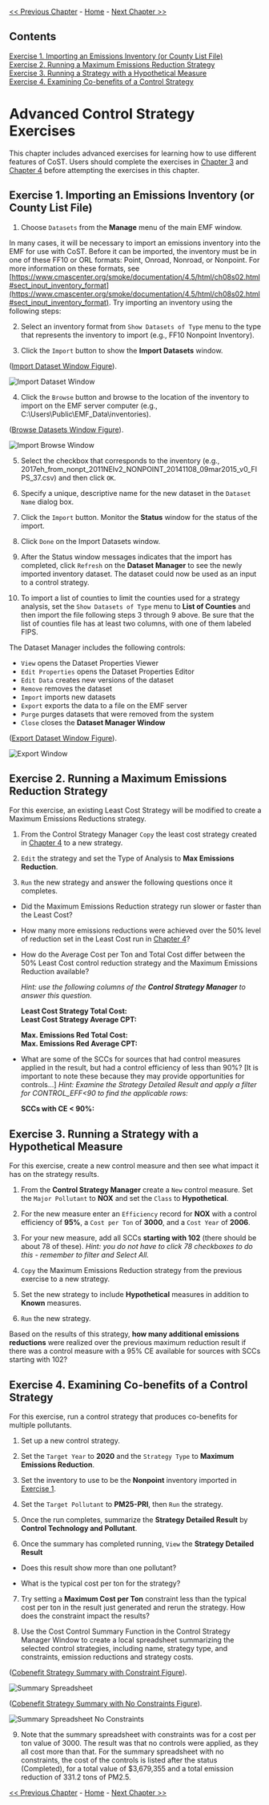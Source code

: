 <!-- BEGIN COMMENT -->

[<< Previous Chapter](ch4_control_strategy_manager.md) - [Home](README.md) - [Next Chapter >>](ch6_example_sql.md)

## Contents
[Exercise 1. Importing an Emissions Inventory (or County List File)](#importing_an_emissions_inventory)<br>
[Exercise 2. Running a Maximum Emissions Reduction Strategy](#running_max_emis_reduction)<br>
[Exercise 3. Running a Strategy with a Hypothetical Measure](#running_hypothetical)<br>
[Exercise 4. Examining Co-benefits of a Control Strategy](#cobenefits)<br>

<!-- END COMMENT -->

# Advanced Control Strategy Exercises #

This chapter includes advanced exercises for learning how to use different features of CoST. Users should complete the exercises in [Chapter 3](./ch3_control_measure_manager.md) and [Chapter 4](ch4_control_strategy_manager.md) before attempting the exercises in this chapter.  

<a id=importing_an_emissions_inventory></a>

## Exercise 1. Importing an Emissions Inventory (or County List File)

1. Choose `Datasets` from the **Manage** menu of the main EMF window.

In many cases, it will be necessary to import an emissions inventory into the EMF for use with CoST. Before it can be imported, the inventory must be in one of these FF10 or ORL formats: Point, Onroad, Nonroad, or Nonpoint. For more information on these formats, see [https://www.cmascenter.org/smoke/documentation/4.5/html/ch08s02.html#sect_input_inventory_format](https://www.cmascenter.org/smoke/documentation/4.5/html/ch08s02.html#sect_input_inventory_format). Try importing an inventory using the following steps:

2. Select an inventory format from `Show Datasets of Type` menu to the type that represents the inventory to import (e.g., FF10 Nonpoint Inventory).

3. Click the `Import` button to show the **Import Datasets** window.

([Import Dataset Window Figure](#import_dataset_window)).

![Import Dataset Window][import_dataset_window]

[import_dataset_window]: images/Import_Datasets.png

4. Click the `Browse` button and browse to the location of the inventory to import on the EMF server computer (e.g., C:\Users\Public\EMF_Data\inventories).

([Browse Datasets Window Figure](#import_browse_window)).

![Import Browse Window][import_browse_window]

[import_browse_window]: images/EMF_Import_Dataset_Server_Local.png

5. Select the checkbox that corresponds to the inventory (e.g., 2017eh\_from\_nonpt\_2011NEIv2\_NONPOINT\_20141108\_09mar2015\_v0\_FIPS\_37.csv) and then click `OK`.

6. Specify a unique, descriptive name for the new dataset in the `Dataset Name` dialog box.

7. Click the `Import` button. Monitor the **Status** window for the status of the import.

8. Click `Done` on the Import Datasets window.

9. After the Status window messages indicates that the import has completed, click `Refresh` on the **Dataset Manager** to see the newly imported inventory dataset. The dataset could now be used as an input to a control strategy.

10. To import a list of counties to limit the counties used for a strategy analysis, set the `Show Datasets of Type` menu to **List of Counties** and then import the file following steps 3 through 9 above. Be sure that the list of counties file has at least two columns, with one of them labeled FIPS.

The Dataset Manager includes the following controls:

* `View` opens the Dataset Properties Viewer
* `Edit Properties` opens the Dataset Properties Editor
* `Edit Data` creates new versions of the dataset
* `Remove` removes the dataset
* `Import` imports new datasets
* `Export` exports the data to a file on the EMF server
* `Purge` purges datasets that were removed from the system
* `Close` closes the **Dataset Manager Window**

([Export Dataset Window Figure](#export_window)).

![Export Window][export_window]

[export_window]: images/EMF_Export_Window.png

<a id=running_max_emis_reduction></a>

## Exercise 2. Running a Maximum Emissions Reduction Strategy

For this exercise, an existing Least Cost Strategy will be modified to create a Maximum Emissions Reductions strategy.

1. From the Control Strategy Manager `Copy` the least cost strategy created in [Chapter 4](#ch4_control_strategy_manager.md) to a new strategy.

2. `Edit` the strategy and set the Type of Analysis to **Max Emissions Reduction**.

3. `Run` the new strategy and answer the following questions once it completes.


* Did the Maximum Emissions Reduction strategy run slower or faster than the Least Cost?

* How many more emissions reductions were achieved over the 50% level of reduction set in the Least Cost run in [Chapter 4](#ch4_control_strategy_manager.md)?

* How do the Average Cost per Ton and Total Cost differ between the 50% Least Cost control reduction strategy and the Maximum Emissions Reduction available?

    *Hint: use the following columns of the **Control Strategy Manager** to answer this question.*

    **Least Cost Strategy Total Cost:**<br/>
    **Least Cost Strategy Average CPT:**

    **Max. Emissions Red Total Cost:**<br/>
    **Max. Emissions Red Average CPT:**

* What are some of the SCCs for sources that had control measures applied in the result, but had a control efficiency of less than 90%? [It is important to note these because they may provide opportunities for controls...] *Hint: Examine the Strategy Detailed Result and apply a filter for CONTROL_EFF<90 to find the applicable rows:*

    **SCCs with CE < 90%:**

<a id=running_hypothetical></a>

## Exercise 3. Running a Strategy with a Hypothetical Measure

For this exercise, create a new control measure and then see what impact it has on the strategy results.

1. From the **Control Strategy Manager** create a `New` control measure. Set the `Major Pollutant` to **NOX** and set the `Class` to **Hypothetical**.

2. For the new measure enter an `Efficiency` record for **NOX** with a control efficiency of **95%**, a `Cost per Ton` of **3000**, and a `Cost Year` of **2006**.

3. For your new measure, add all SCCs **starting with 102** (there should be about 78 of these). *Hint: you do not have to click 78 checkboxes to do this - remember to filter and Select All.*

4. `Copy` the Maximum Emissions Reduction strategy from the previous exercise to a new strategy.

5. Set the new strategy to include **Hypothetical** measures in addition to **Known** measures.

6. `Run` the new strategy.

Based on the results of this strategy, **how many additional emissions reductions** were realized over the previous maximum reduction result if there was a control measure with a 95% CE available for sources with SCCs starting with 102?

<a id=cobenefits></a>

## Exercise 4. Examining Co-benefits of a Control Strategy

For this exercise, run a control strategy that produces co-benefits for multiple pollutants.

1. Set up a new control strategy.

2. Set the `Target Year` to **2020** and the `Strategy Type` to **Maximum Emissions Reduction**.

3. Set the inventory to use to be the **Nonpoint** inventory imported in [Exercise 1](#importing_an_emissions_inventory_section).

4. Set the `Target Pollutant` to **PM25-PRI**, then `Run` the strategy.

5. Once the run completes, summarize the **Strategy Detailed Result** by **Control Technology and Pollutant**.

6. Once the summary has completed running, `View` the **Strategy Detailed Result**

* Does this result show more than one pollutant?

* What is the typical cost per ton for the strategy?

7. Try setting a **Maximum Cost per Ton** constraint less than the typical cost per ton in the result just generated and rerun the strategy. How does the constraint impact the results?

8. Use the Cost Control Summary Function in the Control Strategy Manager Window to create a local spreadsheet summarizing the selected control strategies, including name, strategy type, and constraints, emission reductions and strategy costs.

([Cobenefit Strategy Summary with Constraint Figure](#summary_spreadsheet)).

![Summary Spreadsheet][summary_spreadsheet]

[summary_spreadsheet]: images/cobenefit_strategy_summary.png

([Cobenefit Strategy Summary with No Constraints Figure](#summary_spreadsheet_no_constraints)).

![Summary Spreadsheet No Constraints][summary_spreadsheet_no_constraints]

[summary_spreadsheet_no_constraints]: images/cobenefit_strategy_summary_no_constraints.png

9. Note that the summary spreadsheet with constraints was for a cost per ton value of 3000. The result was that no controls were applied, as they all cost more than that.  For the summary spreadsheet with no constraints, the cost of the controls is listed after the status (Completed), for a total value of $3,679,355 and a total emission reduction of 331.2 tons of PM2.5. 

<!-- BEGIN COMMENT -->

[<< Previous Chapter](ch4_control_strategy_manager.md) - [Home](README.md) - [Next Chapter >>](ch6_example_sql.md)<br>

<!-- END COMMENT -->
